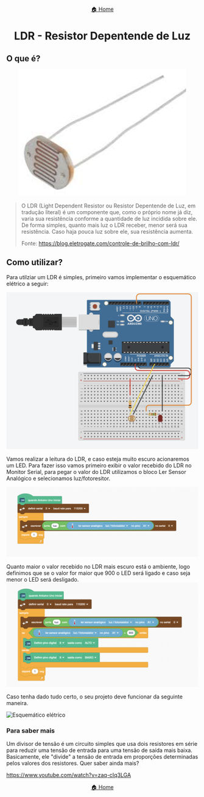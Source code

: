 <center>

[🏠 Home](../README.md)

</center>

#

<h1 align="center">LDR - Resistor Depentende de Luz</h1>

## O que é?

<div align="center">

![servo motor](img/ldr/ldr.png)

</div>

> O LDR (Light Dependent Resistor ou Resistor Depentende de Luz, em tradução literal) é um componente que, como o próprio nome já diz, varia sua resistência conforme a quantidade de luz incidida sobre ele. De forma simples, quanto mais luz o LDR receber, menor será sua resistência. Caso haja pouca luz sobre ele, sua resistência aumenta.
>
> Fonte: https://blog.eletrogate.com/controle-de-brilho-com-ldr/

## Como utilizar?

Para utilziar um LDR é simples, primeiro vamos implementar o esquemático elétrico a seguir:

![esquemático elétrico](img/ldr/esquematico.png)

Vamos realizar a leitura do LDR, e caso esteja muito escuro acionaremos um LED. Para fazer isso vamos primeiro exibir o valor recebido do LDR no Monitor Serial, para pegar o valor do LDR utilizamos o bloco Ler Sensor Analógico e selecionamos luz/fotoresitor.

![code 1](img/ldr/code_1.png)

Quanto maior o valor recebido no LDR mais escuro está o ambiente, logo definimos que se o valor for maior que 900 o LED será ligado e caso seja menor o LED será desligado.
![code 2](img/ldr/code_2.png)

Caso tenha dado tudo certo, o seu projeto deve funcionar da seguinte maneira.

![Esquemático elétrico](img/ldr/example.gif)

### Para saber mais

Um divisor de tensão é um circuito simples que usa dois resistores em série para reduzir uma tensão de entrada para uma tensão de saída mais baixa. Basicamente, ele "divide" a tensão de entrada em proporções determinadas pelos valores dos resistores. Quer saber ainda mais?

https://www.youtube.com/watch?v=zaq-cIq3LGA

<center>

[🏠 Home](../README.md)

</center>
